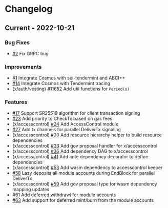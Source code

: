 <!--
Guiding Principles:

Changelogs are for humans, not machines.
There should be an entry for every single version.
The same types of changes should be grouped.
Versions and sections should be linkable.
The latest version comes first.
The release date of each version is displayed.
Mention whether you follow Semantic Versioning.

Usage:

Change log entries are to be added to the Unreleased section under the
appropriate stanza (see below). Each entry should ideally include a tag and
the Github issue reference in the following format:

* (<tag>) \#<issue-number> message

The issue numbers will later be link-ified during the release process so you do
not have to worry about including a link manually, but you can if you wish.

Types of changes (Stanzas):

"Features" for new features.
"Improvements" for changes in existing functionality.
"Deprecated" for soon-to-be removed features.
"Bug Fixes" for any bug fixes.
"Client Breaking" for breaking Protobuf, gRPC and REST routes used by end-users.
"CLI Breaking" for breaking CLI commands.
"API Breaking" for breaking exported APIs used by developers building on SDK.
"State Machine Breaking" for any changes that result in a different AppState given same genesisState and txList.
Ref: https://keepachangelog.com/en/1.0.0/
-->

# Changelog


## Current - 2022-10-21

### Bug Fixes

* [\#2](https://github.com/sei-protocol/sei-cosmos/pull/2) Fix GRPC bug

### Improvements

* [\#1](https://github.com/sei-protocol/sei-cosmos/pull/1) Integrate Cosmos with sei-tendermint and ABCI++
* [\#14](https://github.com/sei-protocol/sei-cosmos/pull/14) Integrate Cosmos with Tendermint tracing
* (x/auth/vesting) [\#11652](https://github.com/cosmos/cosmos-sdk/pull/11652) Add util functions for `Period(s)`


### Features
* [\#17](https://github.com/sei-protocol/sei-cosmos/pull/17) Support SR25519 algorithm for client transaction signing
* [\#23](https://github.com/sei-protocol/sei-cosmos/pull/23) Add priority to CheckTx based on gas fees
* (x/accesscontrol) [\#24](https://github.com/sei-protocol/sei-cosmos/pull/24) Add AccessControl module
* [\#27](https://github.com/sei-protocol/sei-cosmos/pull/27) Add tx channels for parallel DeliverTx signaling 
* (x/accesscontrol) [\#30](https://github.com/sei-protocol/sei-cosmos/pull/30) Add resource hierarchy helper to build resource dependencies
* (x/accesscontrol) [\#33](https://github.com/sei-protocol/sei-cosmos/pull/33) Add gov proposal handler for x/accesscontrol
* (x/accesscontrol) [\#36](https://github.com/sei-protocol/sei-cosmos/pull/36) Add dependency DAG to x/accesscontrol
* (x/accesscontrol) [\#41](https://github.com/sei-protocol/sei-cosmos/pull/41) Add ante dependency decorator to define dependencies
* (x/accesscontrol) [\#53](https://github.com/sei-protocol/sei-cosmos/pull/53) Add wasm dependency to accesscontrol keeper
* [\#58](https://github.com/sei-protocol/sei-cosmos/pull/58) Lazy deposits all module accounts during EndBlock for parallel DeliverTx
* (x/accesscontrol) [\#59](https://github.com/sei-protocol/sei-cosmos/pull/59) Add gov proposal type for wasm dependency mapping updates
* [\#61](https://github.com/sei-protocol/sei-cosmos/pull/61) Add deferred withdrawl for module accounts
* [\#63](https://github.com/sei-protocol/sei-cosmos/pull/63) Add support for deferred mint/burn from the module accounts